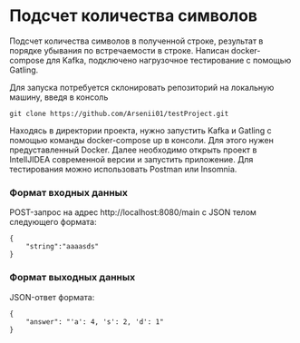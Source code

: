 # Подсчет количества символов
Подсчет количества символов в полученной строке, результат в порядке убывания по встречаемости в строке.
Написан docker-compose для Kafka, подключено нагрузочное тестирование с помощью Gatling.


Для запуска потребуется склонировать репозиторий на локальную машину, введя в консоль

```git clone https://github.com/Arsenii01/testProject.git```

Находясь в директории проекта, нужно запустить Kafka и Gatling с помощью команды docker-compose up в консоли. Для этого нужен предуставленный Docker.
Далее необходимо открыть проект в IntellJIDEA современной версии и запустить приложение.
Для тестирования можно использовать Postman или Insomnia.

### Формат входных данных
POST-запрос на адрес http://localhost:8080/main с JSON телом следующего формата:
```
{
	"string":"aaaasds"
}
```

### Формат выходных данных
JSON-ответ формата:
```
{
	"answer": "'a': 4, 's': 2, 'd': 1"
}
```
